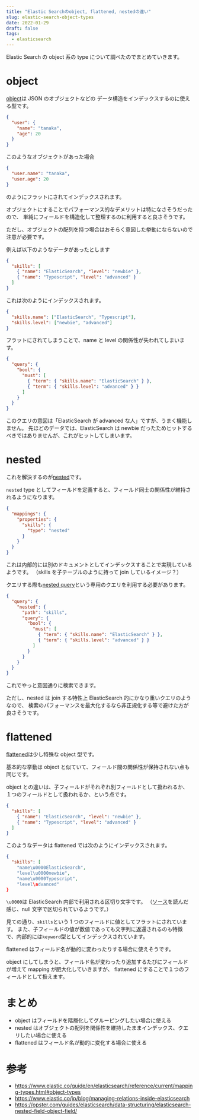 ```yaml
---
title: "Elastic Searchのobject, flattened, nestedの違い"
slug: elastic-search-object-types
date: 2022-01-29
draft: false
tags:
  - elasticsearch
---
```


Elastic Search の object 系の type について調べたのでまとめていきます。

# object

[object](https://www.elastic.co/guide/en/elasticsearch/reference/current/object.html)は JSON のオブジェクトなどの
データ構造をインデックスするのに使える型です。

```json
{
  "user": {
    "name": "tanaka",
    "age": 20
  }
}
```

このようなオブジェクトがあった場合

```json
{
  "user.name": "tanaka",
  "user.age": 20
}
```

のようにフラットにされてインデックスされます。

オブジェクトにすることでパフォーマンス的なデメリットは特になさそうだったので、
単純にフィールドを構造化して整理するのに利用すると良さそうです。

ただし、オブジェクトの配列を持つ場合はおそらく意図した挙動にならないので注意が必要です。

例えば以下のようなデータがあったとします

```json
{
  "skills": [
    { "name": "ElasticSearch", "level": "newbie" },
    { "name": "Typescript", "level": "advanced" }
  ]
}
```

これは次のようにインデックスされます。

```json
{
  "skills.name": ["ElasticSearch", "Typescript"],
  "skills.level": ["newbie", "advanced"]
}
```

フラットにされてしまうことで、name と level の関係性が失われてしまいます。

```json
{
  "query": {
    "bool": {
      "must": [
        { "term": { "skills.name": "ElasticSearch" } },
        { "term": { "skills.level": "advanced" } }
      ]
    }
  }
}
```

このクエリの意図は「ElasticSearch が advanced な人」ですが、うまく機能しません。
先ほどのデータでは、ElasticSearch は newbie だったためヒットするべきではありませんが、これがヒットしてしまいます。

# nested

これを解決するのが[nested](https://www.elastic.co/guide/en/elasticsearch/reference/current/nested.html)です。

`nested` type としてフィールドを定義すると、フィールド同士の関係性が維持されるようになります。

```json
{
  "mappings": {
    "properties": {
      "skills": {
        "type": "nested"
      }
    }
  }
}
```

これは内部的には別のドキュメントとしてインデックスすることで実現しているようです。
（skills を子テーブルのように持って join しているイメージ？）

クエリする際も[nested query](https://www.elastic.co/guide/en/elasticsearch/reference/current/query-dsl-nested-query.html)という専用のクエリを利用する必要があります。

```json
{
  "query": {
    "nested": {
      "path": "skills",
      "query": {
        "bool": {
          "must": [
            { "term": { "skills.name": "ElasticSearch" } },
            { "term": { "skills.level": "advanced" } }
          ]
        }
      }
    }
  }
}
```

これでやっと意図通りに検索できます。

ただし、nested は join する特性上 ElasticSearch 的にかなり重いクエリのようなので、
検索のパフォーマンスを最大化するなら非正規化する等で避けた方が良さそうです。

# flattened

[flattened](https://www.elastic.co/guide/en/elasticsearch/reference/current/flattened.html)は少し特殊な object 型です。

基本的な挙動は object と似ていて、フィールド間の関係性が保持されない点も同じです。

object との違いは、子フィールドがそれぞれ別フィールドとして扱われるか、１つのフィールドとして扱われるか、という点です。

```json
{
  "skills": [
    { "name": "ElasticSearch", "level": "newbie" },
    { "name": "Typescript", "level": "advanced" }
  ]
}
```

このようなデータは flattened では次のようにインデックスされます。

```json
{
  "skills": [
    "name\u0000ElasticSearch",
    "level\u0000newbie",
    "name\u0000Typescript",
    "level\advanced"
}
```

`\u0000`は ElasticSearch 内部で利用される区切り文字です。
（[ソース](https://github.com/elastic/elasticsearch/blob/58ce0f94a0bbdf2576e0a00a62abe1854ee7fe2f/server/src/main/java/org/elasticsearch/index/mapper/flattened/FlattenedFieldParser.java#L31)を読んだ感じ、null 文字で区切られているようです。）

見ての通り、`skills`という 1 つのフィールドに値としてフラットにされています。
また、子フィールドの値が数値であっても文字列に返還されるのも特徴で、内部的には`keyword`型としてインデックスされています。

flattened はフィールド名が動的に変わったりする場合に使えそうです。

object にしてしまうと、フィールド名が変わったり追加するたびにフィールドが増えて mapping が肥大化していきますが、
flattened にすることで１つのフィールドとして扱えます。

# まとめ

- object はフィールドを階層化してグルーピングしたい場合に使える
- nested はオブジェクトの配列を関係性を維持したままインデックス、クエリしたい場合に使える
- flattened はフィールド名が動的に変化する場合に使える

# 参考

- https://www.elastic.co/guide/en/elasticsearch/reference/current/mapping-types.html#object-types
- https://www.elastic.co/jp/blog/managing-relations-inside-elasticsearch
- https://opster.com/guides/elasticsearch/data-structuring/elasticsearch-nested-field-object-field/
